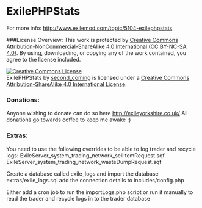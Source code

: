 # ExilePHPStats

For more info:
http://www.exilemod.com/topic/5104-exilephpstats

###License Overview:
This work is protected by [Creative Commons Attribution-NonCommercial-ShareAlike 4.0 International (CC BY-NC-SA 4.0)](http://creativecommons.org/licenses/by-nc-sa/4.0/). By using, downloading, or copying any of the work contained, you agree to the license included.

<a rel="license" href="http://creativecommons.org/licenses/by-sa/4.0/"><img alt="Creative Commons License" style="border-width:0" src="https://i.creativecommons.org/l/by-sa/4.0/88x31.png" /></a><br /><span xmlns:dct="http://purl.org/dc/terms/" href="http://purl.org/dc/dcmitype/Text" property="dct:title" rel="dct:type">ExilePHPStats</span> by <a xmlns:cc="http://creativecommons.org/ns#" href="https://github.com/secondcoming/ExilePHPStats" property="cc:attributionName" rel="cc:attributionURL">second_coming</a> is licensed under a <a rel="license" href="http://creativecommons.org/licenses/by-sa/4.0/">Creative Commons Attribution-ShareAlike 4.0 International License</a>.

### Donations:
Anyone wishing to donate can do so here http://exileyorkshire.co.uk/
All donations go towards coffee to keep me awake :)

### Extras:
You need to use the following overrides to be able to log trader and recycle logs:
ExileServer_system_trading_network_sellItemRequest.sqf
ExileServer_system_trading_network_wasteDumpRequest.sqf

Create a database called exile_logs and import the database extras/exile_logs.sql
add the connection details to includes/config.php

Either add a cron job to run the importLogs.php script or run it manually to read the trader and recycle logs in to the trader database
